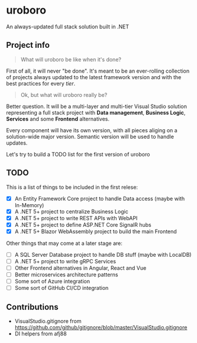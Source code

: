# uroboro
An always-updated full stack solution built in .NET

## Project info
> What will uroboro be like when it's done?

First of all, it will never "be done".
It's meant to be an ever-rolling collection of projects always updated to the latest framework version and with the best practices for every *tier*.

> Ok, but what will uroboro really be?

Better question.
It will be a multi-layer and multi-tier Visual Studio solution representing a full stack project with **Data management**, **Business Logic**, **Services** and some **Frontend** alternatives. 

Every component will have its own version, with all pieces aliging on a solution-wide major version.
Semantic version will be used to handle updates.

Let's try to build a TODO list for the first version of uroboro

## TODO
This is a list of things to be included in the first relese:
- [x] An Entity Framework Core project to handle Data access (maybe with In-Memory)
- [x] A .NET 5+ project to centralize Business Logic
- [x] A .NET 5+ project to write REST APIs with WebAPI
- [x] A .NET 5+ project to define ASP.NET Core SignalR hubs
- [x] A .NET 5+ Blazor WebAssembly project to build the main Frontend

Other things that may come at a later stage are:
- [ ] A SQL Server Database project to handle DB stuff (maybe with LocalDB)
- [ ] A .NET 5+ project to write gRPC Services
- [ ] Other Frontend alternatives in Angular, React and Vue
- [ ] Better microservices architecture patterns
- [ ] Some sort of Azure integration
- [ ] Some sort of GitHub CI/CD integration

## Contributions
- VisualStudio.gitignore from https://github.com/github/gitignore/blob/master/VisualStudio.gitignore
- DI helpers from afj88